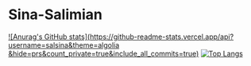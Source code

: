 # Sina-Salimian
[![Anurag's GitHub stats](https://github-readme-stats.vercel.app/api?username=salsina&theme=algolia &hide=prs&count_private=true&include_all_commits=true)](https://github.com/anuraghazra/github-readme-stats) 
[![Top Langs](https://github-readme-stats.vercel.app/api/top-langs/?username=salsina&layout=compact&langs_count=9&hide=css,html,jupyter%20notebook,tex&theme=calm)](https://github.com/anuraghazra/github-readme-stats)
